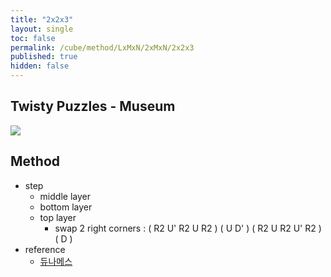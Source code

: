 ```yaml
---
title: "2x2x3"
layout: single
toc: false
permalink: /cube/method/LxMxN/2xMxN/2x2x3
published: true
hidden: false
---
```


<head>
  <base target="_blank">
</head>



## Twisty Puzzles - Museum

<a href="https://twistypuzzles.com/app/museum/museum_showitem.php?pkey=24">
  <img src="https://twistypuzzles.com/museum/large/00024-01.jpg">
</a>



## Method

- step
  - middle layer
  - bottom layer
  - top layer
    - swap 2 right corners : ( R2 U' R2 U R2 ) ( U D' ) ( R2 U R2 U' R2 ) ( D )
- reference
  - [듀나메스](https://youtu.be/DIaUaxQbJhw)
